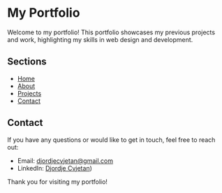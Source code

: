 # My Portfolio

Welcome to my portfolio! This portfolio showcases my previous projects and work, highlighting my skills in web design and development.

## Sections

- [Home](#home)
- [About](#about)
- [Projects](#projects)
- [Contact](#contact)

## Contact

If you have any questions or would like to get in touch, feel free to reach out:

- Email: djordjecvjetan@gmail.com
- LinkedIn: [Djordje Cvjetan](https://linkedin.com/in/djordje-cvjetan))

Thank you for visiting my portfolio!
